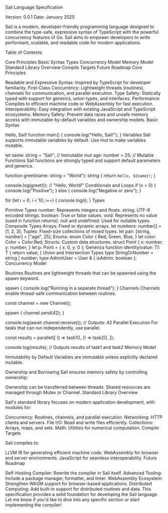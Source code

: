 Sail Language Specification

Version: 0.0.1
Date: January 2025

Sail is a modern, developer-friendly programming language designed to combine the type-safe, expressive syntax of TypeScript with the powerful concurrency features of Go. Sail aims to empower developers to write performant, scalable, and readable code for modern applications.

Table of Contents

Core Principles
Basic Syntax
Types
Concurrency Model
Memory Model
Standard Library Overview
Compile Targets
Future Roadmap
Core Principles

Readable and Expressive Syntax: Inspired by TypeScript for developer familiarity.
First-Class Concurrency: Lightweight threads (routines), channels for communication, and parallel execution.
Type Safety: Statically typed with support for generics, union types, and interfaces.
Performance: Compiles to efficient machine code or WebAssembly for fast execution.
Interoperability: Easy integration with existing JavaScript and TypeScript ecosystems.
Memory Safety: Prevent data races and unsafe memory access with immutable-by-default variables and ownership models.
Basic Syntax

Hello, Sail!
function main() {
console.log("Hello, Sail!");
}
Variables
Sail supports immutable variables by default. Use mut to make variables mutable.

let name: string = "Sail"; // Immutable
mut age: number = 25; // Mutable
Functions
Sail functions are strongly typed and support default parameters and generics.

function greet(name: string = "World"): string {
return `Hello, ${name}!`;
}

console.log(greet()); // "Hello, World!"
Conditionals and Loops
if (x > 0) {
console.log("Positive");
} else {
console.log("Negative or zero");
}

for (let i = 0; i < 10; i++) {
console.log(i);
}
Types

Primitive Types
number: Represents integers and floats.
string: UTF-8 encoded strings.
boolean: True or false values.
void: Represents no value (used in function returns).
null and undefined: Used for nullable types.
Composite Types
Arrays: Fixed or dynamic arrays.
let numbers: number[] = [1, 2, 3];
Tuples: Fixed-size collections of mixed types.
let pair: [string, number] = ["age", 25];
Enums:
enum Color {
Red,
Green,
Blue,
}
let color: Color = Color.Red;
Structs: Custom data structures.
struct Point {
x: number;
y: number;
}
let p: Point = { x: 0, y: 0 };
Generics
function identity<T>(value: T): T {
return value;
}
Union and Intersection Types
type StringOrNumber = string | number;
type AdminUser = User & { isAdmin: boolean };
Concurrency Model

Routines
Routines are lightweight threads that can be spawned using the spawn keyword.

spawn {
console.log("Running in a separate thread");
}
Channels
Channels enable thread-safe communication between routines.

const channel = new Channel<number>();

spawn {
channel.send(42);
}

console.log(await channel.receive()); // Outputs: 42
Parallel Execution
For tasks that can run independently, use parallel.

const results = parallel([
() => task1(),
() => task2(),
]);

console.log(results); // Outputs results of task1 and task2
Memory Model

Immutability by Default
Variables are immutable unless explicitly declared mutable.

Ownership and Borrowing
Sail ensures memory safety by controlling ownership:

Ownership can be transferred between threads.
Shared resources are managed through Mutex or Channel.
Standard Library Overview

Sail's standard library focuses on modern application development, with modules for:

Concurrency: Routines, channels, and parallel execution.
Networking: HTTP clients and servers.
File I/O: Read and write files efficiently.
Collections: Arrays, maps, and sets.
Math: Utilities for numerical computation.
Compile Targets

Sail compiles to:

LLVM IR for generating efficient machine code.
WebAssembly for browser and server environments.
JavaScript for seamless interoperability.
Future Roadmap

Self-Hosting Compiler: Rewrite the compiler in Sail itself.
Advanced Tooling: Include a package manager, formatter, and linter.
WebAssembly Ecosystem: Strengthen WASM support for browser-based applications.
Distributed Computing: Add built-in support for distributed routines and data.
This specification provides a solid foundation for developing the Sail language. Let me know if you'd like to dive into any specific section or start implementing the compiler!
